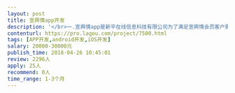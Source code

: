 ```yaml
---                
layout: post       
title: 宣舆情app开发           
description: '</br>一.宣舆情app是新平在线信息科技有限公司为了满足宣舆情会员客户更加方便的，随时随地能获得宣舆情的舆情信息提醒的app。 </br>主要针对的用户是宣舆情的会员和对宣舆情产品有意向的客户 </br></br>App在使用中需要能够及时获取后端资讯，更好地在app前端页面更新显示，需要体现信息的及时性 </br>二.需要对安卓和ios开发有经验的团队 </br>三.功能页面 </br>第一层界面： </br>登录页--提醒客户输入用户名和密码，输入正确登录成功，具有用户注册和密码找回功能 </br>第二层界面：	总共7个栏目 </br>本地舆情	</br>宣传部动态	</br>文明城市建设	</br>文化产业	</br>一周热点	</br>一周案例	</br>问卷调查	</br>第三层页面： </br>本地舆情详情页	显示推送的关于本地舆情的新闻资讯，具有条件筛选过滤功能和不感兴趣隐藏功能 </br>宣传部动态情详情页	显示宣传部动态资讯，具有不感兴趣隐藏功能 </br>文明城市建设详情页	具有不感兴趣隐藏功能 </br>文化产业详情页详情页	具有不感兴趣隐藏功能 </br>一周热点详情页详情页	显示一周热点的推送信息 </br>一周案例详情页	显示一周热点的推送信息 </br>问卷调查情详情页	显示调查问卷</br>'     
contenturl: https://pro.lagou.com/project/7500.html      
tags: [APP开发,android开发,iOS开发]            
salary: 20000-30000元          
publish_time: 2018-04-26 10:45:01         
review: 2296人                   
apply: 25人                   
recommend: 0人                   
time_range: 1-3个月              
---                 
```

